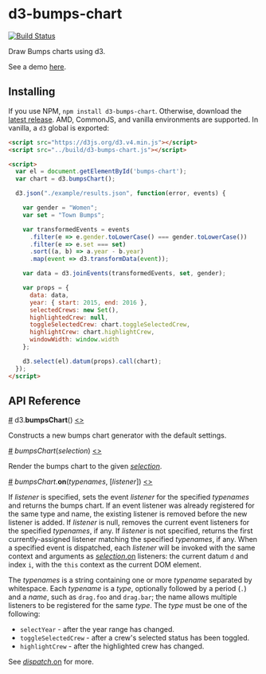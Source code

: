 # d3-bumps-chart

[![Build Status](https://travis-ci.org/johnwalley/d3-bumps-chart.svg?branch=master)](https://travis-ci.org/johnwalley/d3-bumps-chart)

Draw Bumps charts using d3.

See a demo [here](https://bl.ocks.org/johnwalley/a0734cf335b44365026adae40cce5945).

## Installing

If you use NPM, `npm install d3-bumps-chart`. Otherwise, download the [latest release](https://github.com/johnwalley/d3-bumps-chart/releases/latest). AMD, CommonJS, and vanilla environments are supported. In vanilla, a `d3` global is exported:

```html
<script src="https://d3js.org/d3.v4.min.js"></script>
<script src="../build/d3-bumps-chart.js"></script>

<script>
  var el = document.getElementById('bumps-chart');
  var chart = d3.bumpsChart();

  d3.json("./example/results.json", function(error, events) {

    var gender = "Women";
    var set = "Town Bumps";

    var transformedEvents = events
      .filter(e => e.gender.toLowerCase() === gender.toLowerCase())
      .filter(e => e.set === set)
      .sort((a, b) => a.year - b.year)
      .map(event => d3.transformData(event));

    var data = d3.joinEvents(transformedEvents, set, gender);

    var props = {
      data: data,
      year: { start: 2015, end: 2016 },
      selectedCrews: new Set(),
      highlightedCrew: null,
      toggleSelectedCrew: chart.toggleSelectedCrew,
      highlightCrew: chart.highlightCrew,
      windowWidth: window.width
    };

    d3.select(el).datum(props).call(chart);
  });
</script>
```

## API Reference

<a name="bumpsChart" href="#bumpsChart">#</a> d3.<b>bumpsChart</b>() [<>](https://github.com/johnwalley/d3-bumps-chart/blob/master/src/chart.js "Source")

Constructs a new bumps chart generator with the default settings.

<a name="bumpsChart" href="#bumpsChart">#</a> <i>bumpsChart</i>(<i>selection</i>) [<>](https://github.com/johnwalley/d3-bumps-chart/blob/master/src/chart.js#L43 "Source")

Render the bumps chart to the given _[selection](https://github.com/d3/d3-selection)_.

<a href="#bumpsChart_on" name="bumpsChart_on">#</a> <i>bumpsChart</i>.<b>on</b>(<i>typenames</i>, [<i>listener</i>]) [<>](https://github.com/johnwalley/d3-bumps-chart/blob/master/src/chart.js#L879 "Source")

If _listener_ is specified, sets the event _listener_ for the specified _typenames_ and returns the bumps chart. If an event listener was already registered for the same type and name, the existing listener is removed before the new listener is added. If _listener_ is null, removes the current event listeners for the specified _typenames_, if any. If _listener_ is not specified, returns the first currently-assigned listener matching the specified _typenames_, if any. When a specified event is dispatched, each _listener_ will be invoked with the same context and arguments as [_selection_.on](https://github.com/d3/d3-selection#selection_on) listeners: the current datum `d` and index `i`, with the `this` context as the current DOM element.

The _typenames_ is a string containing one or more _typename_ separated by whitespace. Each _typename_ is a _type_, optionally followed by a period (`.`) and a _name_, such as `drag.foo` and `drag.bar`; the name allows multiple listeners to be registered for the same _type_. The _type_ must be one of the following:

* `selectYear` - after the year range has changed.
* `toggleSelectedCrew` - after a crew's selected status has been toggled.
* `highlightCrew` - after the highlighted crew has changed.

See [_dispatch_.on](https://github.com/d3/d3-dispatch#dispatch_on) for more.
